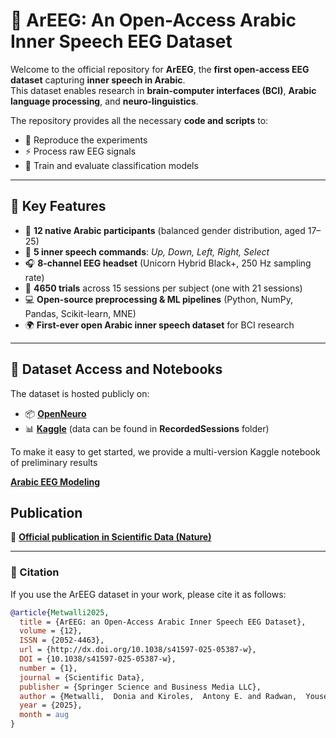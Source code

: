 # 🧠 ArEEG: An Open-Access Arabic Inner Speech EEG Dataset

Welcome to the official repository for **ArEEG**, the **first open-access EEG dataset** capturing **inner speech in Arabic**.  
This dataset enables research in **brain-computer interfaces (BCI)**, **Arabic language processing**, and **neuro-linguistics**.

The repository provides all the necessary **code and scripts** to:  
- 🧩 Reproduce the experiments  
- ⚡ Process raw EEG signals  
- 🤖 Train and evaluate classification models  

---

## 🚀 Key Features

- 👥 **12 native Arabic participants** (balanced gender distribution, aged 17–25)  
- 🧩 **5 inner speech commands**: *Up, Down, Left, Right, Select*  
- 🎧 **8-channel EEG headset** (Unicorn Hybrid Black+, 250 Hz sampling rate)  
- 🧪 **4650 trials** across 15 sessions per subject (one with 21 sessions)  
- 💻 **Open-source preprocessing & ML pipelines** (Python, NumPy, Pandas, Scikit-learn, MNE)  
- 🌍 **First-ever open Arabic inner speech dataset** for BCI research  

---

## 📂 Dataset Access and Notebooks

The dataset is hosted publicly on:  
- 📦 [**OpenNeuro**](https://openneuro.org/datasets/ds005262/)  
- 📊 [**Kaggle**](https://www.kaggle.com/datasets/eslam101ahmed/arabic-eeg-sessions) (data can be found in **RecordedSessions** folder)  

To make it easy to get started, we provide a multi-version Kaggle notebook of preliminary results 

[**Arabic EEG Modeling**](https://www.kaggle.com/code/eslam101ahmed/arabic-eeg-modeling)  

## Publication
📄 [**Official publication in Scientific Data (Nature)**](https://doi.org/10.1038/s41597-025-05387-w)

---

### 📜 Citation

If you use the ArEEG dataset in your work, please cite it as follows:

```bibtex
@article{Metwalli2025,
  title = {ArEEG: an Open-Access Arabic Inner Speech EEG Dataset},
  volume = {12},
  ISSN = {2052-4463},
  url = {http://dx.doi.org/10.1038/s41597-025-05387-w},
  DOI = {10.1038/s41597-025-05387-w},
  number = {1},
  journal = {Scientific Data},
  publisher = {Springer Science and Business Media LLC},
  author = {Metwalli,  Donia and Kiroles,  Antony E. and Radwan,  Yousef A. and Mohamed,  Eslam Ahmed and Barakat,  Mariam and Ahmed,  Anas and Omar,  Amr M. and Selim,  Sahar},
  year = {2025},
  month = aug 
}
```
